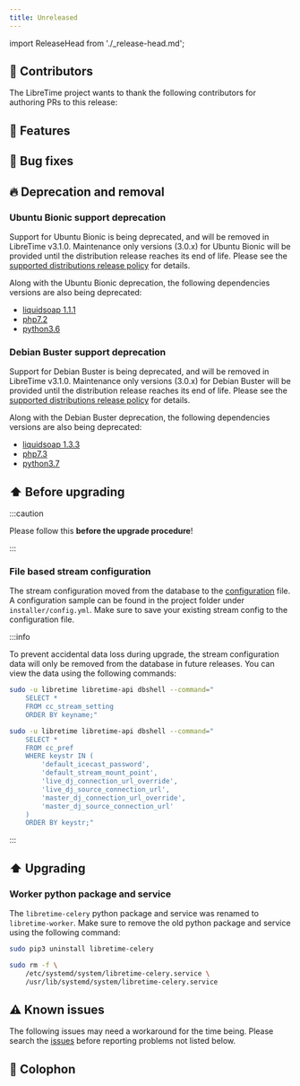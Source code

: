 ```yaml
---
title: Unreleased
---
```


import ReleaseHead from './\_release-head.md';

<!-- <ReleaseHead date='2022-01-01' version='3.0.0-alpha.11'/> -->

## :sparkling_heart: Contributors

The LibreTime project wants to thank the following contributors for authoring PRs to this release:

## :rocket: Features

## :bug: Bug fixes

## :fire: Deprecation and removal

### Ubuntu Bionic support deprecation

Support for Ubuntu Bionic is being deprecated, and will be removed in LibreTime v3.1.0. Maintenance only versions (3.0.x) for Ubuntu Bionic will be provided until the distribution release reaches its end of life. Please see the [supported distributions release policy](../developer-manual/development/releases.md#distributions-releases-support) for details.

Along with the Ubuntu Bionic deprecation, the following dependencies versions are also being deprecated:

- [liquidsoap 1.1.1](https://packages.ubuntu.com/bionic/liquidsoap)
- [php7.2](https://packages.ubuntu.com/bionic/php7.2)
- [python3.6](https://packages.ubuntu.com/bionic/python3)

### Debian Buster support deprecation

Support for Debian Buster is being deprecated, and will be removed in LibreTime v3.1.0. Maintenance only versions (3.0.x) for Debian Buster will be provided until the distribution release reaches its end of life. Please see the [supported distributions release policy](../developer-manual/development/releases.md#distributions-releases-support) for details.

Along with the Debian Buster deprecation, the following dependencies versions are also being deprecated:

- [liquidsoap 1.3.3](https://packages.debian.org/buster/liquidsoap)
- [php7.3](https://packages.debian.org/buster/php7.3)
- [python3.7](https://packages.debian.org/buster/python3)

## :arrow_up: Before upgrading

:::caution

Please follow this **before the upgrade procedure**!

:::

### File based stream configuration

The stream configuration moved from the database to the [configuration](../admin-manual/setup/configuration.md#stream) file. A configuration sample can be found in the project folder under `installer/config.yml`. Make sure to save your existing stream config to the configuration file.

:::info

To prevent accidental data loss during upgrade, the stream configuration data will only be removed from the database in future releases. You can view the data using the following commands:

```bash
sudo -u libretime libretime-api dbshell --command="
    SELECT *
    FROM cc_stream_setting
    ORDER BY keyname;"

sudo -u libretime libretime-api dbshell --command="
    SELECT *
    FROM cc_pref
    WHERE keystr IN (
        'default_icecast_password',
        'default_stream_mount_point',
        'live_dj_connection_url_override',
        'live_dj_source_connection_url',
        'master_dj_connection_url_override',
        'master_dj_source_connection_url'
    )
    ORDER BY keystr;"
```

:::

## :arrow_up: Upgrading

### Worker python package and service

The `libretime-celery` python package and service was renamed to `libretime-worker`. Make sure to remove the old python package and service using the following command:

```bash
sudo pip3 uninstall libretime-celery

sudo rm -f \
    /etc/systemd/system/libretime-celery.service \
    /usr/lib/systemd/system/libretime-celery.service
```

## :warning: Known issues

The following issues may need a workaround for the time being. Please search the [issues](https://github.com/libretime/libretime/issues) before reporting problems not listed below.

## :memo: Colophon
